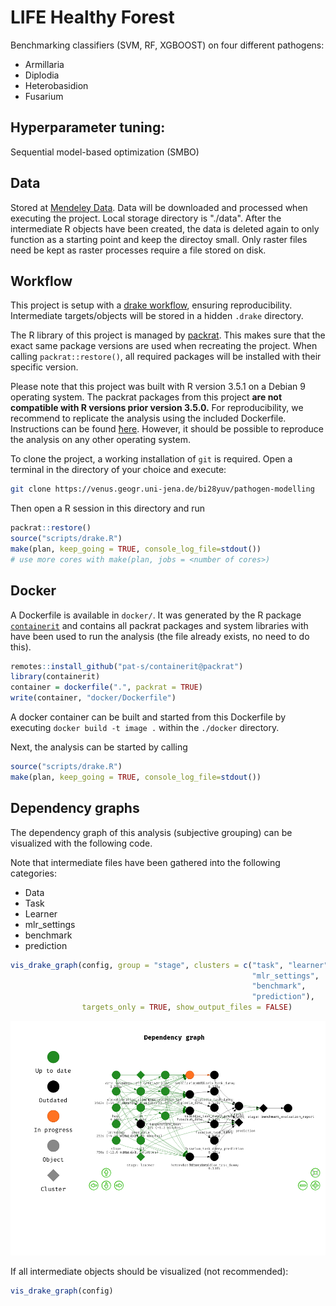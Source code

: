# LIFE Healthy Forest

Benchmarking classifiers (SVM, RF, XGBOOST) on four different pathogens:

* Armillaria
* Diplodia
* Heterobasidion
* Fusarium

## Hyperparameter tuning: 

Sequential model-based optimization (SMBO)

## Data

Stored at [Mendeley Data](http://dx.doi.org/10.17632/kmy95t22fy.1).
Data will be downloaded and processed when executing the project.
Local storage directory is "./data".
After the intermediate R objects have been created, the data is deleted again to only function as a starting point and keep the directoy small.
Only raster files need be kept as raster processes require a file stored on disk.

## Workflow

This project is setup with a [drake workflow](https://github.com/ropensci/drake), ensuring reproducibility.
Intermediate targets/objects will be stored in a hidden `.drake` directory.

The R library of this project is managed by [packrat](https://rstudio.github.io/packrat/).
This makes sure that the exact same package versions are used when recreating the project.
When calling `packrat::restore()`, all required packages will be installed with their specific version.

Please note that this project was built with R version 3.5.1 on a Debian 9 operating system.
The packrat packages from this project **are not compatible with R versions prior version 3.5.0.**
For reproducibility, we recommend to replicate the analysis using the included Dockerfile.
Instructions can be found [ħere](https://venus.geogr.uni-jena.de/bi28yuv/pathogen-modelling#docker).
However, it should be possible to reproduce the analysis on any other operating system.

To clone the project, a working installation of `git` is required.
Open a terminal in the directory of your choice and execute:

```sh
git clone https://venus.geogr.uni-jena.de/bi28yuv/pathogen-modelling
```

Then open a R session in this directory and run

```r
packrat::restore()
source("scripts/drake.R")
make(plan, keep_going = TRUE, console_log_file=stdout()) 
# use more cores with make(plan, jobs = <number of cores>)
```

## Docker

A Dockerfile is available in `docker/`.
It was generated by the R package [`containerit`](https://github.com/o2r-project/containerit) and contains all packrat packages and system libraries with have been used to run the analysis (the file already exists, no need to do this). 

```r
remotes::install_github("pat-s/containerit@packrat")
library(containerit)
container = dockerfile(".", packrat = TRUE)
write(container, "docker/Dockerfile")
```

A docker container can be built and started from this Dockerfile by executing `docker build -t image .` within the `./docker` directory.

Next, the analysis can be started by calling

```r
source("scripts/drake.R")
make(plan, keep_going = TRUE, console_log_file=stdout()) 
```

## Dependency graphs

The dependency graph of this analysis (subjective grouping) can be visualized with the following code.

Note that intermediate files have been gathered into the following categories:

- Data
- Task
- Learner
- mlr_settings
- benchmark
- prediction

```r
vis_drake_graph(config, group = "stage", clusters = c("task", "learner", "data"
                                                      "mlr_settings",
                                                      "benchmark",
                                                      "prediction"),
                targets_only = TRUE, show_output_files = FALSE)
```

![](drake.png)

If all intermediate objects should be visualized (not recommended):

```r
vis_drake_graph(config)
```
